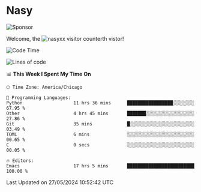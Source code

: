 # Nasy

<!--
<p align="center">
<img height="200" src="https://github-readme-stats.vercel.app/api?username=nasyxx&count_private=true&show_icons=true&theme=dracula&include_all_commits=true"/>
<img height="200" src="https://github-readme-stats.vercel.app/api/top-langs/?username=nasyxx&theme=dracula&hide=html,jupyter+notebook&count_private=true&show_icons=true"/>
</p>

  
----------------
-->

![Sponsor](https://img.shields.io/static/v1.svg?label=Sponsor&message=%E2%9D%A4&logo=GitHub&style=flat&color=pink)
 
Welcome, the ![nasyxx visitor counter](https://count.getloli.com/get/@nasyxx?theme=rule34)th vistor!
 
<!--START_SECTION:waka-->
![Code Time](http://img.shields.io/badge/Code%20Time-4%2C474%20hrs%2040%20mins-blue)

![Lines of code](https://img.shields.io/badge/From%20Hello%20World%20I%27ve%20Written-6.3%20million%20lines%20of%20code-blue)

📊 **This Week I Spent My Time On** 

```text
🕑︎ Time Zone: America/Chicago

💬 Programming Languages: 
Python                   11 hrs 36 mins      █████████████████░░░░░░░░   67.95 % 
Other                    4 hrs 45 mins       ███████░░░░░░░░░░░░░░░░░░   27.86 % 
Git                      35 mins             █░░░░░░░░░░░░░░░░░░░░░░░░   03.49 % 
TOML                     6 mins              ░░░░░░░░░░░░░░░░░░░░░░░░░   00.65 % 
C                        0 secs              ░░░░░░░░░░░░░░░░░░░░░░░░░   00.05 % 

🔥 Editors: 
Emacs                    17 hrs 5 mins       █████████████████████████   100.00 % 
```


 Last Updated on 27/05/2024 10:52:42 UTC
<!--END_SECTION:waka-->

<!-- ![visitors](https://visitor-badge.laobi.icu/badge?page_id=nasyxx.nasyxx) -->
